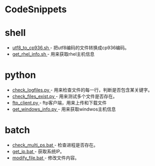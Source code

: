 # CodeSnippets

# shell

  - [ utf8_to_cp936.sh ](./shell/utf8_to_cp936.sh) - 把utf8编码的文件转换成cp936编码。
  - [ get_rhel_info.sh ](./shell/get_rhel_info.sh) - 用来获取rhel主机信息

# python

  - [ check_logfiles.py ](./python/check_files_exist.py) - 用来检查文件的每一行，判断是否包含某关键字。
  - [ check_files_exist.py ](./python/check_files_exist.py) - 用来测试多个文件是否存在。
  - [ ftp_client.py ](./python/ftp_client.py) - ftp客户端，用来上传和下载文件
  - [ get_windows_info.py ](./python/get_windows_info.py) - 用来获取windwos主机信息

# batch

  - [ check_multi_ps.bat ](./batch/check_multi_ps.bat) - 检查进程是否存在。
  - [ get_ip.bat ](./batch/get_ip.bat) - 获取系统IP。
  - [ modify_file.bat ](./batch/modify_file.bat) - 修改文件内容。
